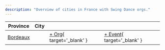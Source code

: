 ```yaml
---
description: "Overview of cities in France with Swing Dance orgs."
---
```


| Province | City | | |
| --- | --- | --- | --- |
| [Bordeaux](index.md#bordeaux) | | [+ Org](https://github.com/swingdance/orgs/issues/new?assignees=&labels=add+org&projects=&template=02-add_entity.yml&title=%5Bfr%5D%20%3CName%3E&region=fr&province=Bordeaux&city=Bordeaux){ target='_blank' } | [+ Event](https://github.com/swingdance/events/issues/new?assignees=&labels=add+event&projects=&template=02-add_entity.yml&title=%5Bfr%5D%20%3CName%3E&region=fr&province=Bordeaux&city=Bordeaux&org_id=){ target='_blank' } |
